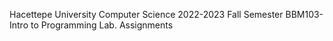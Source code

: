 Hacettepe University Computer Science
2022-2023 Fall Semester
BBM103-Intro to Programming Lab. Assignments
